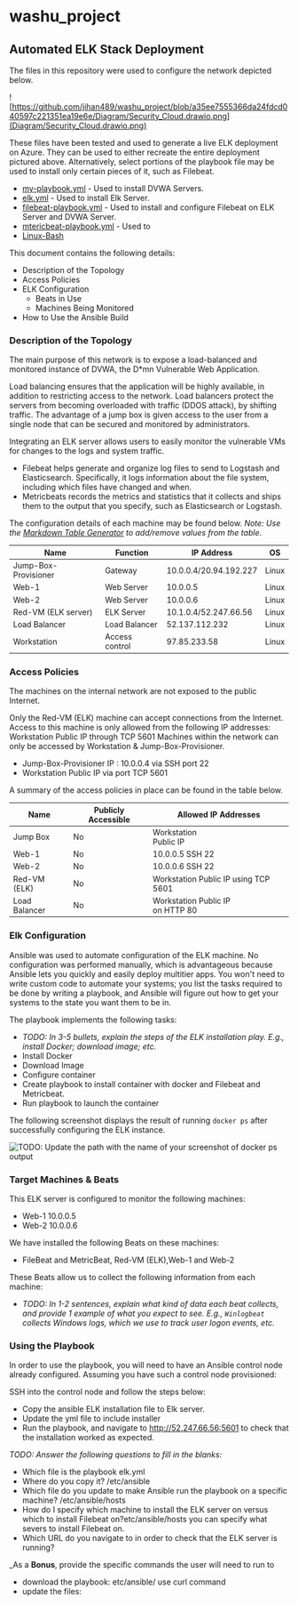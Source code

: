 # washu_project
## Automated ELK Stack Deployment

The files in this repository were used to configure the network depicted below.

![https://github.com/jihan489/washu_project/blob/a35ee7555366da24fdcd040597c221351ea19e6e/Diagram/Security_Cloud.drawio.png](Diagram/Security_Cloud.drawio.png)

These files have been tested and used to generate a live ELK deployment on Azure. They can be used to either recreate the entire deployment pictured above. Alternatively, select portions of the playbook file may be used to install only certain pieces of it, such as Filebeat.

* [my-playbook.yml](./Ansible/my-playbook.yml) - Used to install DVWA Servers.
* [elk.yml](./Ansible/elk.yml) - Used to install Elk Server.
* [filebeat-playbook.yml](./Ansible/filebeat-playbook.yml) - Used to install and configure Filebeat on ELK Server and DVWA Server.
* [mtericbeat-playbook.yml](./Ansible/metric-playbook.yml) - Used to 
* [Linux-Bash](./Linux/LuckyDuck.sh)
 
This document contains the following details:
- Description of the Topology
- Access Policies
- ELK Configuration
  - Beats in Use
  - Machines Being Monitored
- How to Use the Ansible Build


### Description of the Topology

The main purpose of this network is to expose a load-balanced and monitored instance of DVWA, the D*mn Vulnerable Web Application.

Load balancing ensures that the application will be highly available, in addition to restricting access to the network. Load balancers protect the servers from becoming overloaded with traffic (DDOS attack), by shifting traffic. The advantage of a jump box is given access to the user from a single node that can be secured and monitored by administrators.

Integrating an ELK server allows users to easily monitor the vulnerable VMs for changes to the logs and system traffic.
- Filebeat helps generate and organize log files to send to Logstash and Elasticsearch. Specifically, it logs information about the file system, including which files have changed and when.
- Metricbeats records the metrics and statistics that it collects and ships them to the output that you specify, such as Elasticsearch or Logstash.


The configuration details of each machine may be found below.
_Note: Use the [Markdown Table Generator](http://www.tablesgenerator.com/markdown_tables) to add/remove values from the table_.

| Name                 | Function       | IP Address             | OS    |
|----------------------|----------------|------------------------|-------|
| Jump-Box-Provisioner | Gateway        | 10.0.0.4/20.94.192.227 | Linux |
| Web-1                | Web Server     | 10.0.0.5               | Linux |
| Web-2                | Web Server     | 10.0.0.6               | Linux |
| Red-VM (ELK server)  | ELK Server     | 10.1.0.4/52.247.66.56  | Linux |
| Load Balancer        | Load Balancer  | 52.137.112.232         | Linux |
| Workstation         | Access control | 97.85.233.58           | Linux

### Access Policies

The machines on the internal network are not exposed to the public Internet. 

Only the Red-VM (ELK) machine can accept connections from the Internet. Access to this machine is only allowed from the following IP addresses:
Workstation Public IP through TCP 5601
Machines within the network can only be accessed by Workstation & Jump-Box-Provisioner.
- Jump-Box-Provisioner IP : 10.0.0.4 via SSH port 22
- Workstation Public IP via port TCP 5601


A summary of the access policies in place can be found in the table below.

| Name          	| Publicly Accessible 	| Allowed IP Addresses                 	|
|---------------	|---------------------	|--------------------------------------	|
| Jump Box      	| No                  	| Workstation <br>Public IP            	|
| Web-1         	| No                  	| 10.0.0.5 SSH 22                      	|
| Web-2         	| No                  	| 10.0.0.6 SSH 22                      	|
| Red-VM (ELK)  	| No                  	| Workstation Public IP using TCP 5601 	|
| Load Balancer 	| No                  	| Workstation Public IP<br>on HTTP 80  	|






### Elk Configuration

Ansible was used to automate configuration of the ELK machine. No configuration was performed manually, which is advantageous because Ansible lets you quickly and easily deploy multitier apps. You won't need to write custom code to automate your systems; you list the tasks required to be done by writing a playbook, and Ansible will figure out how to get your systems to the state you want them to be in.


The playbook implements the following tasks:
- _TODO: In 3-5 bullets, explain the steps of the ELK installation play. E.g., install Docker; download image; etc._
- Install Docker
- Download Image
- Configure container
- Create playbook to install container with docker and Filebeat and                        
   Metricbeat.
- Run playbook to launch the container


The following screenshot displays the result of running `docker ps` after successfully configuring the ELK instance.

![TODO: Update the path with the name of your screenshot of docker ps output](Images/docker_ps_output.png)

### Target Machines & Beats
This ELK server is configured to monitor the following machines:
- Web-1 10.0.0.5
- Web-2 10.0.0.6


We have installed the following Beats on these machines:
- FileBeat and MetricBeat, Red-VM (ELK),Web-1 and Web-2

These Beats allow us to collect the following information from each machine:
- _TODO: In 1-2 sentences, explain what kind of data each beat collects, and provide 1 example of what you expect to see. E.g., `Winlogbeat` collects Windows logs, which we use to track user logon events, etc._

### Using the Playbook
In order to use the playbook, you will need to have an Ansible control node already configured. Assuming you have such a control node provisioned: 

SSH into the control node and follow the steps below:
- Copy the ansible ELK installation file to Elk server.
- Update the yml file to include installer
- Run the playbook, and navigate to http://52.247.66.56:5601 to check that the installation worked as expected.

_TODO: Answer the following questions to fill in the blanks:_
-  Which file is the playbook elk.yml
-  Where do you copy it? /etc/ansible
-  Which file do you update to make Ansible run the playbook on a specific machine? /etc/ansible/hosts
- How do I specify which machine to install the ELK server on versus which to install Filebeat on?etc/ansible/hosts you can specify what severs to install Filebeat on.
-  Which URL do you navigate to in order to check that the ELK server is running?

_As a **Bonus**, provide the specific commands the user will need to run to 
- download the playbook: etc/ansible/ use curl command 
- update the files: 
